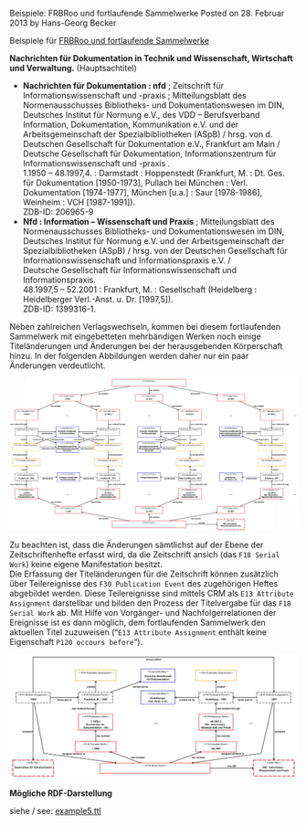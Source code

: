 
Beispiele: FRBRoo und fortlaufende Sammelwerke
Posted on 28. Februar 2013 by Hans-Georg Becker	

Beispiele für [FRBRoo und fortlaufende Sammelwerke](../28/frbroo-und-fortlaufende-sammelwerke.md)

**Nachrichten für Dokumentation in Technik und Wissenschaft, Wirtschaft und Verwaltung.** (Hauptsachtitel)

* **Nachrichten für Dokumentation : nfd** ; Zeitschrift für Informationswissenschaft und -praxis ; Mitteilungsblatt des Normenausschusses Bibliotheks- und Dokumentationswesen im DIN, Deutsches Institut für Normung e.V., des VDD – Berufsverband Information, Dokumentation, Kommunikation e.V. und der Arbeitsgemeinschaft der Spezialbibliotheken (ASpB) / hrsg. von d. Deutschen Gesellschaft für Dokumentation e.V., Frankfurt am Main / Deutsche Gesellschaft für Dokumentation, Informationszentrum für Informationswissenschaft und -praxis .\
    1.1950 – 48.1997,4. : Darmstadt : Hoppenstedt (Frankfurt, M. : Dt. Ges. für Dokumentation [1950-1973], Pullach bei München : Verl. Dokumentation [1974-1977], München [u.a.] : Saur [1978-1986], Weinheim : VCH [1987-1991]).\
    ZDB-ID: 206965-9
* **Nfd : Information – Wissenschaft und Praxis** ; Mitteilungsblatt des Normenausschusses Bibliotheks- und Dokumentationswesen im DIN, Deutsches Institut für Normung e.V. und der Arbeitsgemeinschaft der Spezialbibliotheken (ASpB) / hrsg. von der Deutschen Gesellschaft für Informationswissenschaft und Informationspraxis e.V. /\
    Deutsche Gesellschaft für Informationswissenschaft und Informationspraxis.\
    48.1997,5 – 52.2001 : Frankfurt, M. : Gesellschaft (Heidelberg : Heidelberger Verl.-Anst. u. Dr. [1997,5]).\
    ZDB-ID: 1399316-1.

Neben zahlreichen Verlagswechseln, kommen bei diesem fortlaufenden Sammelwerk mit eingebetteten mehrbändigen Werken noch einige Titeländerungen und Änderungen bei der herausgebenden Körperschaft hinzu. In der folgenden Abbildungen werden daher nur ein paar Änderungen verdeutlicht.

![Beispiel Serial Work für eine Zeitschrift](./Beispiel_Serial_Work_Zeitschrift1.jpg)

Zu beachten ist, dass die Änderungen sämtlichst auf der Ebene der Zeitschriftenhefte erfasst wird, da die Zeitschrift ansich (das `F18 Serial Work`) keine eigene Manifestation besitzt.\
Die Erfassung der Titeländerungen für die Zeitschrift können zusätzlich über Teilereignisse des `F30 Publication Event` des zugehörigen Heftes abgebildet werden. Diese Teilereignisse sind mittels CRM als `E13 Attribute Assignment` darstellbar und bilden den Prozess der Titelvergabe für das `F18 Serial Work` ab. Mit Hilfe von Vorgänger- und Nachfolgerrelationen der Ereignisse ist es dann möglich, dem fortlaufenden Sammelwerk den aktuellen Titel zuzuweisen (“`E13 Attribute Assignment` enthält keine Eigenschaft `P120 occours before`“).

![Beispiel Serial Work Zeitschrift Titeländerung](Beispiel_Serial_Work_Zeitschrift_Titelaenderung.jpg)

**Mögliche RDF-Darstellung**

siehe / see: [example5.ttl](https://github.com/hagbeck/liblab/blob/master/data/examples/example5.ttl)
